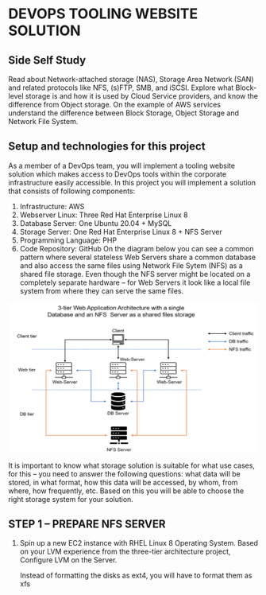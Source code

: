 # DEVOPS TOOLING WEBSITE SOLUTION
## Side Self Study

Read about Network-attached storage (NAS), Storage Area Network (SAN) and related protocols like NFS, (s)FTP, SMB, and iSCSI. Explore what Block-level storage is and how it is used by Cloud Service providers, and know the difference from Object storage. On the example of AWS services understand the difference between Block Storage, Object Storage and Network File System.

## Setup and technologies for this project
As a member of a DevOps team, you will implement a tooling website solution which makes access to DevOps tools within the corporate infrastructure easily accessible. In this project you will implement a solution that consists of following components:

1. Infrastructure: AWS
2. Webserver Linux: Three Red Hat Enterprise Linux 8
3. Database Server: One Ubuntu 20.04 + MySQL
4. Storage Server: One Red Hat Enterprise Linux 8 + NFS Server
5. Programming Language: PHP
6. Code Repository: GitHub On the diagram below you can see a common pattern where several stateless Web Servers share a common database and also access the same files using Network File Sytem (NFS) as a shared file storage. Even though the NFS server might be located on a completely separate hardware – for Web Servers it look like a local file system from where they can serve the same files.

![nfs_achitecture](./images/nfs_achitecture.PNG)

It is important to know what storage solution is suitable for what use cases, for this – you need to answer the following questions: what data will be stored, in what format, how this data will be accessed, by whom, from where, how frequently, etc. Based on this you will be able to choose the right storage system for your solution.

## STEP 1 – PREPARE NFS SERVER

1. Spin up a new EC2 instance with RHEL Linux 8 Operating System.
   Based on your LVM experience from the three-tier architecture project, Configure LVM on the Server.
   
   Instead of formatting the disks as ext4, you will have to format them as xfs
